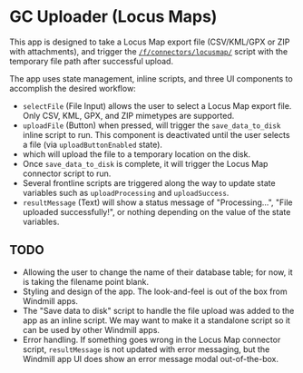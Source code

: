 # GC Uploader (Locus Maps)

This app is designed to take a Locus Map export file (CSV/KML/GPX or ZIP with attachments), and trigger the [`/f/connectors/locusmap/`](/f/connectors/locusmap/README.md) script with the temporary file path after successful upload.

The app uses state management, inline scripts, and three UI components to accomplish the desired workflow:

* `selectFile` (File Input) allows the user to select a Locus Map export file. Only CSV, KML, GPX, and ZIP mimetypes are supported.
* `uploadFile` (Button) when pressed, will trigger the `save_data_to_disk` inline script to run. This component is deactivated until the user selects a file (via `uploadButtonEnabled` state).
* which will upload the file to a temporary location on the disk.
* Once `save_data_to_disk` is complete, it will trigger the Locus Map connector script to run.
* Several frontline scripts are triggered along the way to update state variables such as `uploadProcessing` and `uploadSuccess`.
* `resultMessage` (Text) will show a status message of "Processing...", "File uploaded successfully!", or nothing depending on the value of the state variables.

## TODO

* Allowing the user to change the name of their database table; for now, it is taking the filename point blank.
* Styling and design of the app. The look-and-feel is out of the box from Windmill apps.
* The "Save data to disk" script to handle the file upload was added to the app as an inline script. We may want to make it a standalone script so it can be used by other Windmill apps.
* Error handling. If something goes wrong in the Locus Map connector script, `resultMessage` is not updated with error messaging, but the Windmill app UI does show an error message modal out-of-the-box.